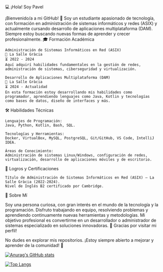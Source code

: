 💻 ¡Hola! Soy Pavel

¡Bienvenido/a a mi GitHub! 👋 Soy un estudiante apasionado de tecnología, con formación en administración de sistemas informáticos y redes (ASIX) y actualmente cursando desarrollo de aplicaciones multiplataforma (DAM). Siempre estoy buscando nuevas formas de aprender y crecer profesionalmente.
🎓 Formación Académica

    Administración de Sistemas Informáticos en Red (ASIX)
    📍 La Salle Gràcia
    ⏳ 2022 - 2024
    Aquí adquirí habilidades fundamentales en la gestión de redes, administración de sistemas, ciberseguridad y virtualización.

    Desarrollo de Aplicaciones Multiplataforma (DAM)
    📍 La Salle Gràcia
    ⏳ 2024 - Actualidad
    En esta formación estoy desarrollando mis habilidades como programador, aprendiendo lenguajes como Java, Kotlin y tecnologías como bases de datos, diseño de interfaces y más.

🛠️ Habilidades Técnicas

    Lenguajes de Programación:
    Java, Python, Kotlin, Bash, SQL.

    Tecnologías y Herramientas:
    Docker, VirtualBox, MySQL, PostgreSQL, Git/GitHub, VS Code, IntelliJ IDEA.

    Áreas de Conocimiento:
    Administración de sistemas Linux/Windows, configuración de redes, virtualización, desarrollo de aplicaciones móviles y de escritorio.

🌟 Logros y Certificaciones

    Título de Administración de Sistemas Informáticos en Red (ASIX) – La Salle Gràcia (2022-2024).
    Nivel de Inglés B2 certificado por Cambridge.

🚀 Sobre Mí

Soy una persona curiosa, con gran interés en el mundo de la tecnología y la programación. Disfruto trabajando en equipo, resolviendo problemas y aprendiendo continuamente nuevas herramientas y metodologías. Mi objetivo profesional es convertirme en un desarrollador o administrador de sistemas especializado en soluciones innovadoras.
🖤 Gracias por visitar mi perfil!

No dudes en explorar mis repositorios. ¡Estoy siempre abierto a mejorar y aprender de la comunidad! 🚀


[![Anurag's GitHub stats](https://github-readme-stats.vercel.app/api?username=pavell016)](https://github.com/SrGobi/github-readme-stats)

[![Top Langs](https://github-readme-stats.vercel.app/api/top-langs/?username=pavell016)](https://github.com/SrGobi/github-readme-stats)

<!--
**pavell016/pavell016** is a ✨ _special_ ✨ repository because its `README.md` (this file) appears on your GitHub profile.

Here are some ideas to get you started:

- 🔭 I’m currently working on ...
- 🌱 I’m currently learning ...
- 👯 I’m looking to collaborate on ...
- 🤔 I’m looking for help with ...
- 💬 Ask me about ...
- 📫 How to reach me: ...
- 😄 Pronouns: ...
- ⚡ Fun fact: ...
-->
